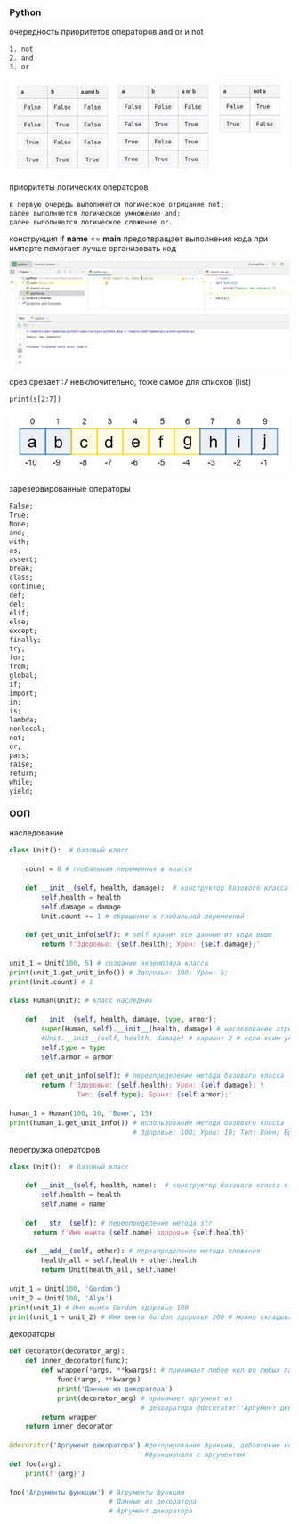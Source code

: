 ### Python

очередность приоритетов операторов and or и not

```
1. not
2. and
3. or
```

![](https://github.com/rublock/helper/raw/main/python/img/and_or_not.png)

приоритеты логических операторов

```
в первую очередь выполняется логическое отрицание not;
далее выполняется логическое умножение and;
далее выполняется логическое сложение or.
```

конструкция if __name__ == __main__
предотвращает выполнения кода при импорте
помогает лучше организовать код

![](https://github.com/rublock/helper/raw/main/python/img/name_main.png)


срез срезает :7 невключительно, тоже самое для списков (list)
```
print(s[2:7])
```

![](https://github.com/rublock/helper/raw/main/python/img/srez.PNG)

зарезервированные операторы
```
False;
True;
None;
and;
with;
as;
assert;
break;
class;
continue;
def;
del;
elif;
else;
except;
finally;
try;
for;
from;
global;
if;
import;
in;
is;
lambda;
nonlocal;
not;
or;
pass;
raise;
return;
while;
yield;
```

### ООП 
наследование
```python
class Unit():  # базовый класс

    count = 0 # глобальная переменная в классе

    def __init__(self, health, damage):  # конструктор базового класса c атрибутами
        self.health = health
        self.damage = damage
        Unit.count += 1 # обращение к глобальной переменной

    def get_unit_info(self): # self хранит все данные из кода выше
        return f'Здоровье: {self.health}; Урон: {self.damage};'

unit_1 = Unit(100, 5) # создание экземпляра класса
print(unit_1.get_unit_info()) # Здоровье: 100; Урон: 5;
print(Unit.count) # 1

class Human(Unit): # класс наследник

    def __init__(self, health, damage, type, armor):
        super(Human, self).__init__(health, damage) # наследование атрибутов
        #Unit.__init__(self, health, damage) # вариант 2 # если хоим указать конкретного родителя
        self.type = type
        self.armor = armor
    
    def get_unit_info(self): # переопределение метода базового класса
        return f'Здоровье: {self.health}; Урон: {self.damage}; \
                 Тип: {self.type}; Броня: {self.armor};'

human_1 = Human(100, 10, 'Воин', 15)
print(human_1.get_unit_info()) # использование метода базового класса 
                               # Здоровье: 100; Урон: 10; Тип: Воин; Броня: 15;
```


перегрузка операторов
```python
class Unit():  # базовый класс

    def __init__(self, health, name):  # конструктор базового класса c атрибутами
        self.health = health
        self.name = name

    def __str__(self): # переопределение метода str
      return f'Имя юнита {self.name} здоровье {self.health}'

    def __add__(self, other): # переопределение метода сложения
        health_all = self.health + other.health
        return Unit(health_all, self.name)

unit_1 = Unit(100, 'Gordon')
unit_2 = Unit(100, 'Alyx')
print(unit_1) # Имя юнита Gordon здоровье 100
print(unit_1 + unit_2) # Имя юнита Gordon здоровье 200 # можно складывать больше экземпляров
```


декораторы
```python
def decorator(decorator_arg):
    def inner_decorator(func):
        def wrapper(*args, **kwargs): # принимает любое кол-во любых параметров или ничего
            func(*args, **kwargs)
            print('Данные из декоратора')
            print(decorator_arg) # принимает аргумент из 
                                 # декоаратора @decorator('Аргумент декоратора')
        return wrapper
    return inner_decorator

@decorator('Аргумент декоратора') #декорирование функции, добавление нового 
                                  #функционала с аргументом
def foo(arg):
    print(f'{arg}')

foo('Агрументы функции') # Агрументы функции
                         # Данные из декоратора
                         # Аргумент декоратора
```
```

```

```

```

```

```

```

```

```

```

```

```

```

```

```

```

```

```

```

```

```

```

```

```

```

```

```

```

```

```

```

```

```

```

```

```

```

```

```

```

```

```

```

```

```

```

```

```

```

```

```

```

```

```

```

```

```

```

```

```

```

```

```

```

```

```

```

```

```

```

```

```

```

```

```

```

```

```

```

```

```

```

```

```

```

```

```

```

```

```

```

```

```

```

```

```

```

```

```

```

```

```

```

```

```

```

```

```

```

```

```

```

```

```

```

```

```

```

```

```

```

```

```

```

```

```

```

```

```

```

```

```

```

```

```

```

```

```

```

```

```

```

```

```

```

```

```

```

```

```

```

```

```

```

```

```

```

```

```

```

```

```

```

```

```

```

```

```

```

```

```

```

```

```

```

```

```

```

```

```

```

```

```

```

```

```

```

```

```

```

```

```

```

```

```

```

```

```

```

```

```

```

```

```

```

```

```

```

```

```

```

```

```

```

```

```

```

```

```

```

```

```

```

```

```

```

```

```

```

```

```

```

```

```

```

```

```

```

```

```

```

```

```

```

```

```

```

```

```

```

```

```

```

```

```

```

```

```

```

```

```

```

```

```

```

```

```

```

```

```

```

```

```

```

```

```

```

```

```

```

```

```

```

```

```

```

```

```

```

```

```

```

```

```

```

```

```

```

```

```

```

```

```

```

```

```

```

```

```

```

```

```

```

```

```

```

```

```

```

```

```

```

```

```

```

```

```

```

```

```

```

```

```

```

```

```

```

```

```

```

```

```

```

```

```

```

```

```

```

```

```

```

```

```

```

```

```

```

```

```

```

```

```

```

```

```

```

```

```

```

```

```

```

```

```

```

```

```

```

```

```

```

```

```

